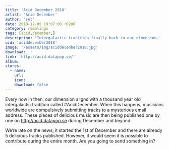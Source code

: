 ```yaml
---
title: 'Acid December 2018'
artist: 'Acid December'
author: 'set'
date: 2018-12-05 19:07:00 +0200
category: ramblings
tags: [acid,december,]
description: 'Intergalactic tradition finally back in our dimension.'
uid: 'aciddecember2018'
image: '/assets/img/aciddecember2018.jpg'
download: ''
link: 'http://acid.datapop.se/'
album: 
stores:
  - name:
    url: 
    icon: 
    download: false
---
```

Every now in then, our dimension aligns with a thousand year old intergalactic tradition called #AcidDecember. When this happens, musicians worldwide are compulsively submitting tracks to a mysterious email address. These pieces of delicious music are then being published one by one on http://acid.datapop.se during December and beyond. 

We’re late on the news; it started the 1st of December and there are already 5 delicious tracks published. However, it would seem it is possible to contribute during the entire month. Are you going to send something in?